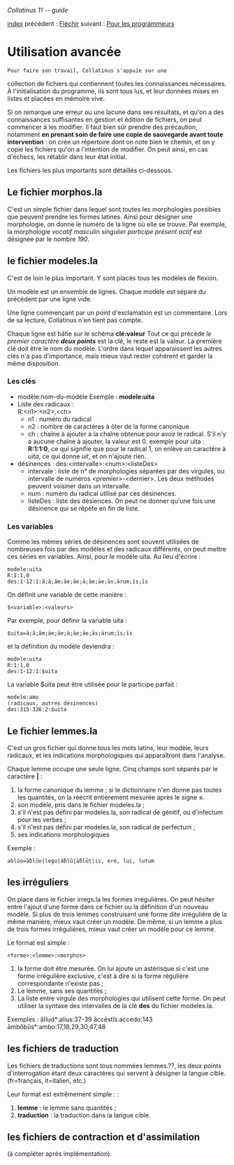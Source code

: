 *Collatinus 11 -- guide*

[index](index.html) précédent : [Fléchir](flechir.html) suivant : [Pour les programmeurs](programmeurs.html) 

Utilisation avancée
===================

	Pour faire son travail, Collatinus s'appuie sur une
collection de fichiers qui contiennent toutes les
connaissances nécessaires. À l'initialisation du
programme, ils sont tous lus, et leur données mises
en listes et placées en mémoire vive.

Si on remarque une erreur ou une lacune dans ses
résultats, et qu'on a des connaissances suffisantes en
gestion et édition de fichiers, on peut commencer à les
modifier. Il faut bien sûr prendre des précaution,
notamment **en prenant soin de faire une copie de
sauvegarde avant toute intervention** : on crée un
répertoire dont on note bien le chemin, et on y copie
les fichiers qu'on a l'intention de modifier. On peut
ainsi, en cas d'échecs, les rétablir dans leur état
initial.

Les fichiers les plus importants sont détaillés ci-dessous.

## Le fichier morphos.la
C'est un simple fichier dans lequel sont toutes les
morphologies possibles que peuvent prendre les formes
latines. Ainsi pour désigner une morphologie, on donne
le numéro de la ligne où elle se trouve. Par exemple,
la morphologie 
_vocatif masculin singulier participe présent actif_ est
désignée par le nombre _190_.

## le fichier modeles.la
C'est de loin le plus important. Y sont placés tous les
modèles de flexion. 

Un modèle est un ensemble de lignes. Chaque modèle est séparé
du précédent par une ligne vide.

Une ligne commençant par un point d'exclamation est un 
commentaire. Lors de sa lecture, Collatinus n'en tient
pas compte.

Chaque ligne est bâtie sur le schéma **clé:valeur**
Tout ce qui précède _le premier caractère **deux
points**_ est la clé, le reste est la valeur.
La première clé doit être le nom du modèle. L'ordre
dans lequel apparaissent les autres clés n'a pas
d'importance, mais mieux vaut rester cohérent et garder
la même disposition.

### Les clés

* modèle:nom-du-modèle Exemple : **modele:uita**
* Liste des radicaux :   
    R:\<n1\>:\<n2\>,\<ch\>
    * n1 : numéro du radical
    * n2 : nombre de caractères à ôter de la forme canonique 
    * ch : chaîne à ajouter à la chaîne obtenue pour avoir le radical. S'il n'y a aucune chaîne à ajouter, la valeur est 0.  exemple pour uita : **R:1:1:0**, ce qui signifie que pour le radical 1, on enlève un caractère à *uita*, ce qui donne *uit*, et on n'ajoute rien.
* désinences :
	des:\<intervalle\>:\<num\>:\<listeDes\>
    * intervale : liste de n° de morphologies séparées
	par des virgules, ou intervalle de numéros
	\<premier\>-\<dernier\>. Les deux méthodes peuvent
	voisiner dans un intervalle.
    * num : numéro du radical utilisé par ces désinences.
	* listeDes : liste des désiences. On peut ne donner qu'une fois une désinence qui se répète en fin de liste.

### Les variables
Comme les mêmes séries de désinences sont souvent utilisées de nombreuses fois par 
des modèles et des radicaux différents, on peut mettre ces séries en variables. Ainsi,
pour le modèle uita. Au lieu d'écrire :

	modele:uita
	R:1:1,0
	des:1-12:1:ă;ă;ăm;āe;āe;ā;āe;āe;ās;ārum;īs;īs

On définit une variable de cette manière :

	$<variable>:<valeurs>

Par exemple, pour définir la variable uita :

	$uita=ă;ă;ăm;āe;āe;ā;āe;āe;ās;ārum;īs;īs

et la définition du modèle deviendra :

	modele:uita
	R:1:1,0
	des:1-12:1:$uita

La variable $uita peut être utilisée pour le participe parfait :

	modele:amo
	(radicaux, autres désinences)
	des:315-326:2:$uita

## Le fichier lemmes.la 
C'est un gros fichier qui donne tous les mots latins, leur modèle,
leurs radicaux, et les indications morphologiques qui
apparaîtront dans l'analyse.

Chaque lemme occupe une seule ligne. Cinq champs sont séparés par
le caractère **|** :
1. la forme canonique du lemme ; si le dictionnaire
n'en donne pas toutes les quantités, on la réécrit
entièrement mesurée après le signe **=**.
2. son modèle, pris dans le fichier modeles.la ;
3. s'il n'est pas défini par modeles.la, son radical de
génitif, ou d'infectum pour les verbes ;
4. s'il n'est pas défini par modeles.la, son radical de
perfectum ;
5. ses indications morphologiques

Exemple :

	ablŭo=ā̆blŭo|lego|ā̆blŭ|ā̆blūt|is, ere, lui, lutum

## les irréguliers
On place dans le fichier irregs.la les formes
irrégulières. On peut hésiter entre l'ajout d'une forme
dans ce fichier ou la définition d'un nouveau modèle.
Si plus de trois lemmes construisent une forme dite
irrégulière de la même manière, mieux vaut créer un
modèle. De même, si un lemme a plus de trois formes
irrégulières, mieux vaut créer un modèle pour ce lemme.

Le format est simple :

	<forme>:<lemme>:<morphos>

1. la forme doit être mesurée. On lui ajoute un
astérisque si c'est une forme irrégulière exclusive,
c'est à dire si la forme régulière correspondante
n'existe pas ;
2. Le lemme, sans ses quantités ;
3. La liste entre virgule des morphologies qui
utilisent cette forme. On peut utiliser la syntaxe des
intervalles de la clé **des** du fichier modeles.la.

Exemples :
	ălĭud*:alius:37-39
	āccēstĭs:accedo:143
	āmbŏbŭs*:ambo:17,18,29,30,47,48

## les fichiers de traduction
Les fichiers de traductions sont tous nommées
lemmes.??, les deux points d'interrogation étant deux
caractères qui servent à désigner la langue cible.
(fr=français, it=italien, etc.) 

Leur format est extrêmement simple :
   <lemme>:<traduction>
1. **lemme** : le lemme sans quantités ;
2. **traduction** : la traduction dans la langue cible.


## les fichiers de contraction et d'assimilation 

(à compléter après implémentation).
